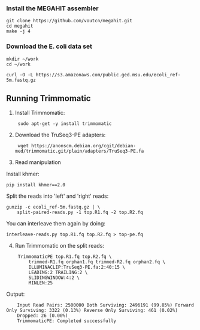 ### Install the MEGAHIT assembler

    git clone https://github.com/voutcn/megahit.git
    cd megahit
    make -j 4

### Download the E. coli data set

    mkdir ~/work
    cd ~/work
    
    curl -O -L https://s3.amazonaws.com/public.ged.msu.edu/ecoli_ref-5m.fastq.gz
    
## Running Trimmomatic

1. Install Trimmomatic:

        sudo apt-get -y install trimmomatic

2. Download the TruSeq3-PE adapters:

        wget https://anonscm.debian.org/cgit/debian-med/trimmomatic.git/plain/adapters/TruSeq3-PE.fa
            
3. Read manipulation

Install khmer:

    pip install khmer==2.0

Split the reads into 'left' and 'right' reads:

    gunzip -c ecoli_ref-5m.fastq.gz | \
        split-paired-reads.py -1 top.R1.fq -2 top.R2.fq

You can interleave them again by doing:

    interleave-reads.py top.R1.fq top.R2.fq > top-pe.fq

4. Run Trimmomatic on the split reads:

        TrimmomaticPE top.R1.fq top.R2.fq \
            trimmed-R1.fq orphan1.fq trimmed-R2.fq orphan2.fq \
            ILLUMINACLIP:TruSeq3-PE.fa:2:40:15 \
            LEADING:2 TRAILING:2 \
            SLIDINGWINDOW:4:2 \
            MINLEN:25
            
Output:

        Input Read Pairs: 2500000 Both Surviving: 2496191 (99.85%) Forward Only Surviving: 3322 (0.13%) Reverse Only Surviving: 461 (0.02%)
        Dropped: 26 (0.00%)
        TrimmomaticPE: Completed successfully
        

